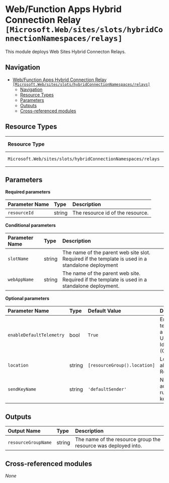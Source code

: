 # Web/Function Apps Hybrid Connection Relay `[Microsoft.Web/sites/slots/hybridConnectionNamespaces/relays]`

This module deploys Web Sites Hybrid Connecton Relays.

## Navigation

- [Web/Function Apps Hybrid Connection Relay `[Microsoft.Web/sites/slots/hybridConnectionNamespaces/relays]`](#webfunction-apps-hybrid-connection-relay-microsoftwebsitesslotshybridconnectionnamespacesrelays)
  - [Navigation](#navigation)
  - [Resource Types](#resource-types)
  - [Parameters](#parameters)
  - [Outputs](#outputs)
  - [Cross-referenced modules](#cross-referenced-modules)

## Resource Types

| Resource Type | API Version |
| :-- | :-- |
| `Microsoft.Web/sites/slots/hybridConnectionNamespaces/relays` | [2022-03-01](https://learn.microsoft.com/en-us/azure/templates/Microsoft.Web/2022-03-01/sites/slots/hybridConnectionNamespaces/relays) |

## Parameters

**Required parameters**

| Parameter Name | Type | Description |
| :-- | :-- | :-- |
| `resourceId` | string | The resource id of the resource. |

**Conditional parameters**

| Parameter Name | Type | Description |
| :-- | :-- | :-- |
| `slotName` | string | The name of the parent web site slot. Required if the template is used in a standalone deployment |
| `webAppName` | string | The name of the parent web site. Required if the template is used in a standalone deployment. |

**Optional parameters**

| Parameter Name | Type | Default Value | Description |
| :-- | :-- | :-- | :-- |
| `enableDefaultTelemetry` | bool | `True` | Enable telemetry via a Globally Unique Identifier (GUID). |
| `location` | string | `[resourceGroup().location]` | Location for all Resources. |
| `sendKeyName` | string | `'defaultSender'` | Name of the authorization rule send key to use. |


## Outputs

| Output Name | Type | Description |
| :-- | :-- | :-- |
| `resourceGroupName` | string | The name of the resource group the resource was deployed into. |

## Cross-referenced modules

_None_

